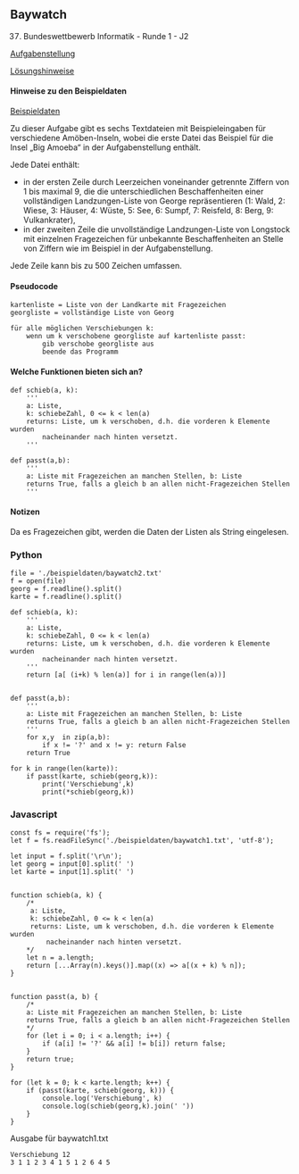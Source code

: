 ## Baywatch

37. Bundeswettbewerb Informatik - Runde 1 - J2

[Aufgabenstellung](./baywatch.pdf)

[Lösungshinweise](./baywatch_loesungshinweise.pdf)


#### Hinweise zu den Beispieldaten

[Beispieldaten](./beispieldaten/)

Zu dieser Aufgabe gibt es sechs Textdateien mit Beispieleingaben für verschiedene Amöben-Inseln, wobei die erste Datei das Beispiel für die Insel „Big Amoeba“ in der Aufgabenstellung enthält.

Jede Datei enthält:

* in der ersten Zeile durch Leerzeichen voneinander getrennte Ziffern von 1 bis maximal 9, die die unterschiedlichen Beschaffenheiten einer vollständigen Landzungen-Liste von George repräsentieren (1: Wald, 2: Wiese, 3: Häuser, 4: Wüste, 5: See, 6: Sumpf, 7: Reisfeld, 8: Berg, 9: Vulkankrater),
* in der zweiten Zeile die unvollständige Landzungen-Liste von Longstock mit einzelnen Fragezeichen für unbekannte Beschaffenheiten an Stelle von Ziffern wie im Beispiel in der Aufgabenstellung.

Jede Zeile kann bis zu 500 Zeichen umfassen.


#### Pseudocode

```
kartenliste = Liste von der Landkarte mit Fragezeichen
georgliste = vollständige Liste von Georg
 
für alle möglichen Verschiebungen k:
    wenn um k verschobene georgliste auf kartenliste passt:
        gib verschobe georgliste aus
        beende das Programm

```        
 


#### Welche Funktionen bieten sich an?

```
def schieb(a, k):
    '''
    a: Liste,
    k: schiebeZahl, 0 <= k < len(a)
    returns: Liste, um k verschoben, d.h. die vorderen k Elemente wurden 
        nacheinander nach hinten versetzt.
    '''

```


```
def passt(a,b):
    '''
    a: Liste mit Fragezeichen an manchen Stellen, b: Liste
    returns True, falls a gleich b an allen nicht-Fragezeichen Stellen
    ''' 

```

#### Notizen

Da es Fragezeichen gibt, werden die Daten der Listen als String eingelesen.


### Python

```
file = './beispieldaten/baywatch2.txt'
f = open(file)
georg = f.readline().split()
karte = f.readline().split()

def schieb(a, k):
    '''
    a: Liste,
    k: schiebeZahl, 0 <= k < len(a)
    returns: Liste, um k verschoben, d.h. die vorderen k Elemente wurden 
        nacheinander nach hinten versetzt.
    '''
    return [a[ (i+k) % len(a)] for i in range(len(a))]

 
def passt(a,b):
    '''
    a: Liste mit Fragezeichen an manchen Stellen, b: Liste
    returns True, falls a gleich b an allen nicht-Fragezeichen Stellen
    ''' 
    for x,y  in zip(a,b):
        if x != '?' and x != y: return False
    return True

for k in range(len(karte)):
    if passt(karte, schieb(georg,k)):
        print('Verschiebung',k)
        print(*schieb(georg,k))
```

### Javascript



```
const fs = require('fs');
let f = fs.readFileSync('./beispieldaten/baywatch1.txt', 'utf-8');

let input = f.split('\r\n');
let georg = input[0].split(' ')
let karte = input[1].split(' ')


function schieb(a, k) {
    /*
     a: Liste,
     k: schiebeZahl, 0 <= k < len(a)
     returns: Liste, um k verschoben, d.h. die vorderen k Elemente wurden 
         nacheinander nach hinten versetzt.
    */
    let n = a.length;
    return [...Array(n).keys()].map((x) => a[(x + k) % n]);
}


function passt(a, b) {
    /*
    a: Liste mit Fragezeichen an manchen Stellen, b: Liste
    returns True, falls a gleich b an allen nicht-Fragezeichen Stellen
    */
    for (let i = 0; i < a.length; i++) {
        if (a[i] != '?' && a[i] != b[i]) return false;
    }
    return true;
}

for (let k = 0; k < karte.length; k++) {
    if (passt(karte, schieb(georg, k))) {
        console.log('Verschiebung', k)
        console.log(schieb(georg,k).join(' '))
    }
}
```


Ausgabe für baywatch1.txt

```
Verschiebung 12
3 1 1 2 3 4 1 5 1 2 6 4 5
```
